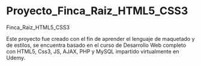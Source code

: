 # Proyecto_Finca_Raiz_HTML5_CSS3
Finca_Raiz_HTML5_CSS3

Este proyecto fue creado con el fin de aprender el lenguaje de maquetado y de estilos, se encuentra basado en el curso de Desarrollo Web completo con HTML5, Css3, JS, AJAX, PHP y MySQL impartido virtualmente en Udemy.
